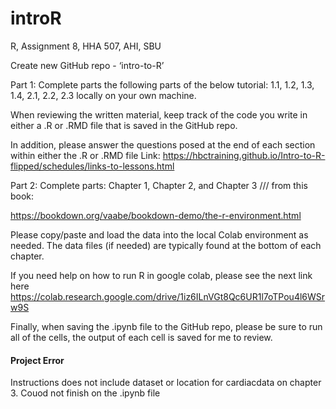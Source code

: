 # introR
R, Assignment 8, HHA 507, AHI, SBU


Create new GitHub repo - ‘intro-to-R’ 


Part 1: Complete parts the following parts of the below tutorial: 1.1, 1.2, 1.3, 1.4, 2.1, 2.2, 2.3 locally on your own machine.

When reviewing the written material, keep track of the code you write in either a .R or .RMD file that is saved in the GitHub repo. 

In addition, please answer the questions posed at the end of each section within either the .R or .RMD file  Link: https://hbctraining.github.io/Intro-to-R-flipped/schedules/links-to-lessons.html 


Part 2: Complete parts: Chapter 1, Chapter 2, and Chapter 3 /// from this book:

https://bookdown.org/vaabe/bookdown-demo/the-r-environment.html 

Please copy/paste and load the data into the local Colab environment as needed.
The data files (if needed) are typically found at the bottom of each chapter. 

If you need help on how to run R in google colab, please see the next link here 
https://colab.research.google.com/drive/1iz6ILnVGt8Qc6UR1l7oTPou4l6WSrw9S

Finally, when saving the .ipynb file to the GitHub repo, please be sure to run all of the cells, the output of each cell is saved for me to review.



#### Project Error
 Instructions does not include dataset or location for cardiacdata on chapter 3. Couod not finish on the .ipynb file
